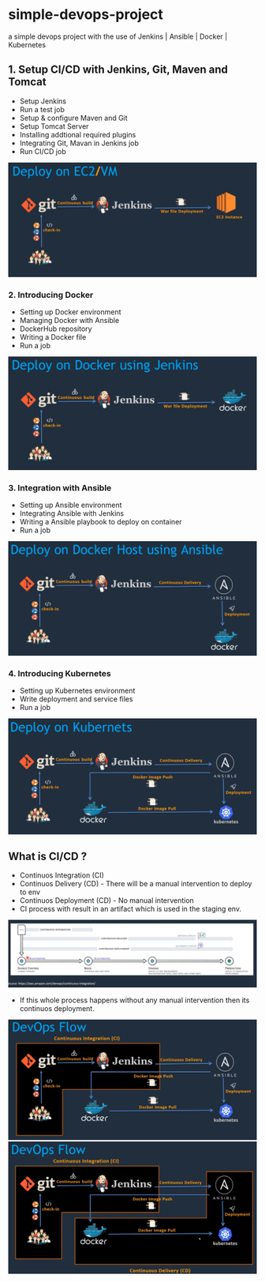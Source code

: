 # simple-devops-project
a simple devops project with the use of Jenkins | Ansible | Docker | Kubernetes

## 1. Setup CI/CD with Jenkins, Git, Maven and Tomcat

- Setup Jenkins
- Run a test job
- Setup & configure Maven and Git
- Setup Tomcat Server
- Installing addtional required plugins
- Integrating Git, Mavan in Jenkins job
- Run CI/CD job

<img src="./docs/1.png"/>

### 2. Introducing Docker

- Setting up Docker environment
- Managing Docker with Ansible
- DockerHub repository
- Writing a Docker file
- Run a job

<img src="./docs/2.png"/>

### 3. Integration with Ansible

- Setting up Ansible environment
- Integrating Ansible with Jenkins
- Writing a Ansible playbook to deploy on container
- Run a job

<img src="./docs/3.png"/>

### 4. Introducing Kubernetes

- Setting up Kubernetes environment
- Write deployment and service files
- Run a job

<img src="./docs/4.png"/>

## What is CI/CD ?

- Continuos Integration (CI)
- Continuos Delivery (CD) - There will be a manual intervention to deploy to env
- Continuos Deployment (CD) - No manual intervention
- CI process with result in an artifact which is used in the staging env.

<img src="./docs/5.png"/>

- If this whole process happens without any manual intervention then its continuos deployment.
  
<img src="./docs/6.png"/>
<img src="./docs/7.png"/>
